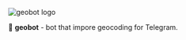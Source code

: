 ![geobot logo](https://github.com/nezavisimost/geobot/blob/master/static/cover.png?raw=true)

📍 **geobot** - bot that impore geocoding for Telegram.
